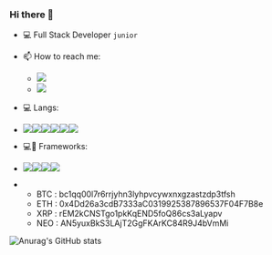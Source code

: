 ### Hi there 👋

+ 💻 Full Stack Developer `junior`
+ 📫 How to reach me:



  -  <a href="https://www.instagram.com/qq_iq"><img wdith="20" src="https://img.shields.io/badge/Instagram-E4405F?style=for-the-badge&logo=instagram&logoColor=white"/></a>
  -  <a href="https://www.youtube.com/c/JUSTSAIF/videos"><img wdith="20" src="https://img.shields.io/badge/YouTube-FF0000?style=for-the-badge&logo=youtube&logoColor=white"/></a>
+ 💻 Langs: 
+ ![](https://img.shields.io/badge/Python-3776AB?style=for-the-badge&logo=python&logoColor=white)![](https://img.shields.io/badge/JavaScript-323330?style=for-the-badge&logo=javascript&logoColor=F7DF1E)![](https://img.shields.io/badge/PHP-777BB4?style=for-the-badge&logo=php&logoColor=white)![](https://img.shields.io/badge/C%23-239120?style=for-the-badge&logo=c-sharp&logoColor=white)![](https://img.shields.io/badge/MySQL-00000F?style=for-the-badge&logo=mysql&logoColor=white)![](https://img.shields.io/badge/Dart-AE66EA?style=for-the-badge&logo=Dart)
+ 💻💉 Frameworks: 
+ ![](https://img.shields.io/badge/React-20232A?style=for-the-badge&logo=react&logoColor=61DAFB)![](https://img.shields.io/badge/Bootstrap-563D7C?style=for-the-badge&logo=bootstrap&logoColor=white)![](https://img.shields.io/badge/jQuery-0769AD?style=for-the-badge&logo=jquery&logoColor=white)![](https://img.shields.io/badge/Laravel-FF2D20?style=for-the-badge&logo=laravel&logoColor=white)
+   
  + BTC : bc1qq00l7r6rrjyhn3lyhpvcywxnxgzastzdp3tfsh
  + ETH : 0x4Dd26a3cdB7333aC0319925387896537F04F7B8e
  + XRP : rEM2kCNSTgo1pkKqEND5foQ86cs3aLyapv
  + NEO : AN5yuxBkS3LAjT2GgFKArKC84R9J4bVmMi


![Anurag's GitHub stats](https://github-readme-stats.vercel.app/api?username=justsaif&show_icons=true&theme=radical)
